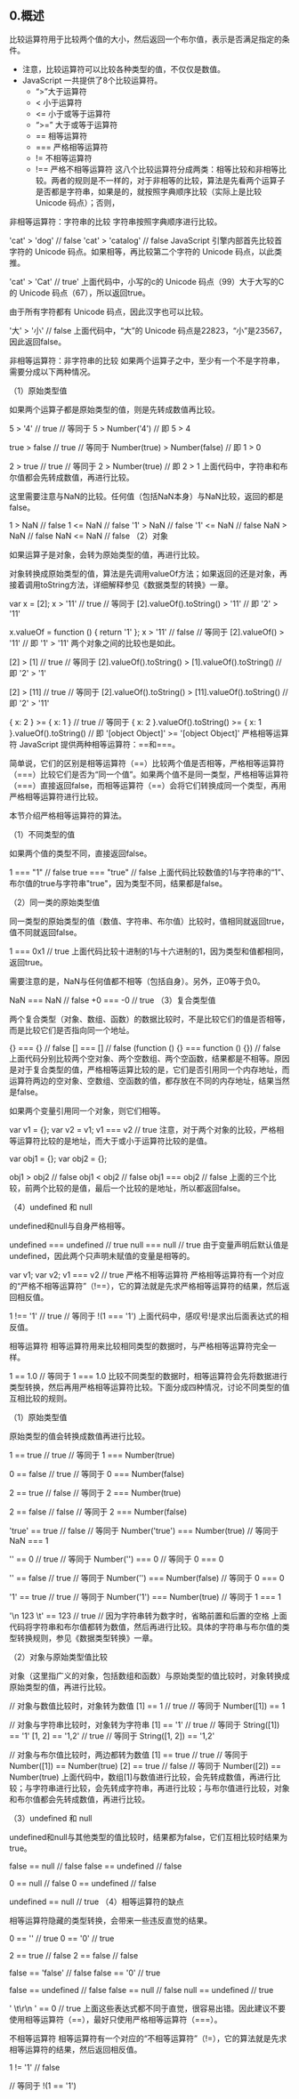 ## 0.概述
比较运算符用于比较两个值的大小，然后返回一个布尔值，表示是否满足指定的条件。
+ 注意，比较运算符可以比较各种类型的值，不仅仅是数值。
+ JavaScript 一共提供了8个比较运算符。
  + “>”大于运算符
  + < 小于运算符
  + <= 小于或等于运算符
  + “>=” 大于或等于运算符
  + == 相等运算符
  + === 严格相等运算符
  + != 不相等运算符
  + !== 严格不相等运算符
这八个比较运算符分成两类：相等比较和非相等比较。两者的规则是不一样的，对于非相等的比较，算法是先看两个运算子是否都是字符串，如果是的，就按照字典顺序比较（实际上是比较 Unicode 码点）；否则，

非相等运算符：字符串的比较
字符串按照字典顺序进行比较。

'cat' > 'dog' // false
'cat' > 'catalog' // false
JavaScript 引擎内部首先比较首字符的 Unicode 码点。如果相等，再比较第二个字符的 Unicode 码点，以此类推。

'cat' > 'Cat' // true'
上面代码中，小写的c的 Unicode 码点（99）大于大写的C的 Unicode 码点（67），所以返回true。

由于所有字符都有 Unicode 码点，因此汉字也可以比较。

'大' > '小' // false
上面代码中，“大”的 Unicode 码点是22823，“小”是23567，因此返回false。

非相等运算符：非字符串的比较
如果两个运算子之中，至少有一个不是字符串，需要分成以下两种情况。

（1）原始类型值

如果两个运算子都是原始类型的值，则是先转成数值再比较。

5 > '4' // true
// 等同于 5 > Number('4')
// 即 5 > 4

true > false // true
// 等同于 Number(true) > Number(false)
// 即 1 > 0

2 > true // true
// 等同于 2 > Number(true)
// 即 2 > 1
上面代码中，字符串和布尔值都会先转成数值，再进行比较。

这里需要注意与NaN的比较。任何值（包括NaN本身）与NaN比较，返回的都是false。

1 > NaN // false
1 <= NaN // false
'1' > NaN // false
'1' <= NaN // false
NaN > NaN // false
NaN <= NaN // false
（2）对象

如果运算子是对象，会转为原始类型的值，再进行比较。

对象转换成原始类型的值，算法是先调用valueOf方法；如果返回的还是对象，再接着调用toString方法，详细解释参见《数据类型的转换》一章。

var x = [2];
x > '11' // true
// 等同于 [2].valueOf().toString() > '11'
// 即 '2' > '11'

x.valueOf = function () { return '1' };
x > '11' // false
// 等同于 [2].valueOf() > '11'
// 即 '1' > '11'
两个对象之间的比较也是如此。

[2] > [1] // true
// 等同于 [2].valueOf().toString() > [1].valueOf().toString()
// 即 '2' > '1'

[2] > [11] // true
// 等同于 [2].valueOf().toString() > [11].valueOf().toString()
// 即 '2' > '11'

{ x: 2 } >= { x: 1 } // true
// 等同于 { x: 2 }.valueOf().toString() >= { x: 1 }.valueOf().toString()
// 即 '[object Object]' >= '[object Object]'
严格相等运算符
JavaScript 提供两种相等运算符：==和===。

简单说，它们的区别是相等运算符（==）比较两个值是否相等，严格相等运算符（===）比较它们是否为“同一个值”。如果两个值不是同一类型，严格相等运算符（===）直接返回false，而相等运算符（==）会将它们转换成同一个类型，再用严格相等运算符进行比较。

本节介绍严格相等运算符的算法。

（1）不同类型的值

如果两个值的类型不同，直接返回false。

1 === "1" // false
true === "true" // false
上面代码比较数值的1与字符串的“1”、布尔值的true与字符串"true"，因为类型不同，结果都是false。

（2）同一类的原始类型值

同一类型的原始类型的值（数值、字符串、布尔值）比较时，值相同就返回true，值不同就返回false。

1 === 0x1 // true
上面代码比较十进制的1与十六进制的1，因为类型和值都相同，返回true。

需要注意的是，NaN与任何值都不相等（包括自身）。另外，正0等于负0。

NaN === NaN  // false
+0 === -0 // true
（3）复合类型值

两个复合类型（对象、数组、函数）的数据比较时，不是比较它们的值是否相等，而是比较它们是否指向同一个地址。

{} === {} // false
[] === [] // false
(function () {} === function () {}) // false
上面代码分别比较两个空对象、两个空数组、两个空函数，结果都是不相等。原因是对于复合类型的值，严格相等运算比较的是，它们是否引用同一个内存地址，而运算符两边的空对象、空数组、空函数的值，都存放在不同的内存地址，结果当然是false。

如果两个变量引用同一个对象，则它们相等。

var v1 = {};
var v2 = v1;
v1 === v2 // true
注意，对于两个对象的比较，严格相等运算符比较的是地址，而大于或小于运算符比较的是值。

var obj1 = {};
var obj2 = {};

obj1 > obj2 // false
obj1 < obj2 // false
obj1 === obj2 // false
上面的三个比较，前两个比较的是值，最后一个比较的是地址，所以都返回false。

（4）undefined 和 null

undefined和null与自身严格相等。

undefined === undefined // true
null === null // true
由于变量声明后默认值是undefined，因此两个只声明未赋值的变量是相等的。

var v1;
var v2;
v1 === v2 // true
严格不相等运算符
严格相等运算符有一个对应的“严格不相等运算符”（!==），它的算法就是先求严格相等运算符的结果，然后返回相反值。

1 !== '1' // true
// 等同于
!(1 === '1')
上面代码中，感叹号!是求出后面表达式的相反值。

相等运算符
相等运算符用来比较相同类型的数据时，与严格相等运算符完全一样。

1 == 1.0
// 等同于
1 === 1.0
比较不同类型的数据时，相等运算符会先将数据进行类型转换，然后再用严格相等运算符比较。下面分成四种情况，讨论不同类型的值互相比较的规则。

（1）原始类型值

原始类型的值会转换成数值再进行比较。

1 == true // true
// 等同于 1 === Number(true)

0 == false // true
// 等同于 0 === Number(false)

2 == true // false
// 等同于 2 === Number(true)

2 == false // false
// 等同于 2 === Number(false)

'true' == true // false
// 等同于 Number('true') === Number(true)
// 等同于 NaN === 1

'' == 0 // true
// 等同于 Number('') === 0
// 等同于 0 === 0

'' == false  // true
// 等同于 Number('') === Number(false)
// 等同于 0 === 0

'1' == true  // true
// 等同于 Number('1') === Number(true)
// 等同于 1 === 1

'\n  123  \t' == 123 // true
// 因为字符串转为数字时，省略前置和后置的空格
上面代码将字符串和布尔值都转为数值，然后再进行比较。具体的字符串与布尔值的类型转换规则，参见《数据类型转换》一章。

（2）对象与原始类型值比较

对象（这里指广义的对象，包括数组和函数）与原始类型的值比较时，对象转换成原始类型的值，再进行比较。

// 对象与数值比较时，对象转为数值
[1] == 1 // true
// 等同于 Number([1]) == 1

// 对象与字符串比较时，对象转为字符串
[1] == '1' // true
// 等同于 String([1]) == '1'
[1, 2] == '1,2' // true
// 等同于 String([1, 2]) == '1,2'

// 对象与布尔值比较时，两边都转为数值
[1] == true // true
// 等同于 Number([1]) == Number(true)
[2] == true // false
// 等同于 Number([2]) == Number(true)
上面代码中，数组[1]与数值进行比较，会先转成数值，再进行比较；与字符串进行比较，会先转成字符串，再进行比较；与布尔值进行比较，对象和布尔值都会先转成数值，再进行比较。

（3）undefined 和 null

undefined和null与其他类型的值比较时，结果都为false，它们互相比较时结果为true。

false == null // false
false == undefined // false

0 == null // false
0 == undefined // false

undefined == null // true
（4）相等运算符的缺点

相等运算符隐藏的类型转换，会带来一些违反直觉的结果。

0 == ''             // true
0 == '0'            // true

2 == true           // false
2 == false          // false

false == 'false'    // false
false == '0'        // true

false == undefined  // false
false == null       // false
null == undefined   // true

' \t\r\n ' == 0     // true
上面这些表达式都不同于直觉，很容易出错。因此建议不要使用相等运算符（==），最好只使用严格相等运算符（===）。

不相等运算符
相等运算符有一个对应的“不相等运算符”（!=），它的算法就是先求相等运算符的结果，然后返回相反值。

1 != '1' // false

// 等同于
!(1 == '1')